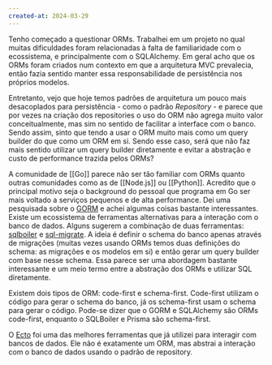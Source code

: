 ```yaml
---
created-at: 2024-03-29
---
```


Tenho começado a questionar ORMs. Trabalhei em um projeto no qual muitas dificuldades foram relacionadas à falta de familiaridade com o ecossistema, e principalmente com o SQLAlchemy. Em geral acho que os ORMs foram criados num contexto em que a arquitetura MVC prevalecia, então fazia sentido manter essa responsabilidade de persistência nos próprios modelos. 

Entretanto, vejo que hoje temos padrões de arquitetura um pouco mais desacoplados para persistência - como o padrão *Repository* - e parece que por vezes na criação dos repositories o uso do ORM não agrega muito valor conceitualmente, mas sim no sentido de facilitar a interface com o banco. Sendo assim, sinto que tendo a usar o ORM muito mais como um query builder do que como um ORM em si. Sendo esse caso, será que não faz mais sentido utilizar um query builder diretamente e evitar a abstração e custo de performance trazida pelos ORMs?

A comunidade de [[Go]] parece não ser tão familiar com ORMs quanto outras comunidades como as de [[Node.js]] ou [[Python]]. Acredito que o principal motivo seja o background do pessoal que programa em Go ser mais voltado a serviços pequenos e de alta performance. Dei uma pesquisada sobre o [GORM](https://github.com/go-gorm/gorm) e achei algumas coisas bastante interessantes. Existe um ecossistema de ferramentas alternativas para a interação com o banco de dados. Alguns sugerem a combinação de duas ferramentas: [sqlboiler](https://github.com/volatiletech/sqlboiler) e [sql-migrate](https://github.com/rubenv/sql-migrate). A ideia é definir o schema do banco apenas através de migrações (muitas vezes usando ORMs temos duas definições do schema: as migrações e os modelos em si) e então gerar um query builder com base nesse schema. Essa parece ser uma abordagem bastante interessante e um meio termo entre a abstração dos ORMs e utilizar SQL diretamente.

Existem dois tipos de ORM: code-first e schema-first. Code-first utilizam o código para gerar o schema do banco, já os schema-first usam o schema para gerar o código. Pode-se dizer que o GORM e SQLAlchemy são ORMs code-first, enquanto o SQLBoiler e Prisma são schema-first.

O [Ecto](https://hexdocs.pm/ecto/Ecto.html) foi uma das melhores ferramentas que já utilizei para interagir com bancos de dados. Ele não é exatamente um ORM, mas abstrai a interação com o banco de dados usando o padrão de repository.
